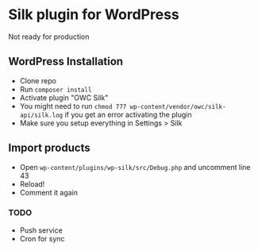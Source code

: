 # Silk plugin for WordPress
Not ready for production

## WordPress Installation
* Clone repo
* Run `composer install`
* Activate plugin "OWC Silk"
* You might need to run `chmod 777 wp-content/vendor/owc/silk-api/silk.log` if you get an error activating the plugin
* Make sure you setup everything in Settings > Silk

## Import products
* Open `wp-content/plugins/wp-silk/src/Debug.php` and uncomment line 43
* Reload!
* Comment it again

### TODO
* Push service
* Cron for sync